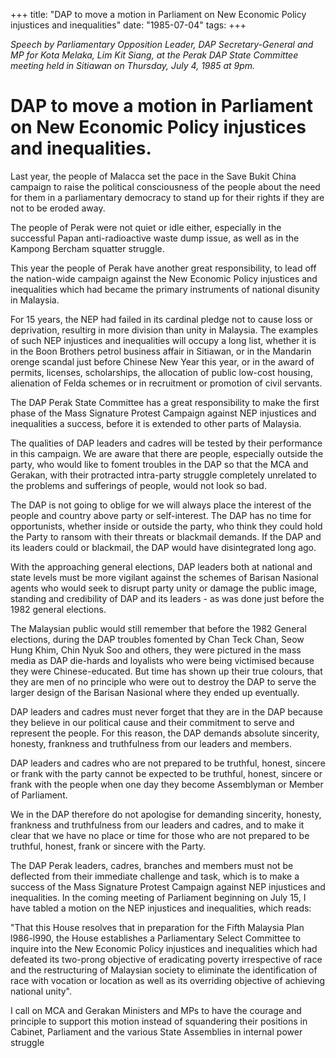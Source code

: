 +++ 
title: "DAP to move a motion in Parliament on New Economic Policy injustices and inequalities"
date: "1985-07-04"
tags:
+++

_Speech by Parliamentary Opposition Leader, DAP Secretary-General and MP for Kota Melaka, Lim Kit Siang, at the Perak DAP State Committee meeting held in Sitiawan on Thursday, July 4, 1985 at 9pm._

# DAP to move a motion in Parliament on New Economic Policy injustices and inequalities.

Last year, the people of Malacca set the pace in the Save Bukit China campaign to raise the political consciousness of the people about the need for them in a parliamentary democracy to stand up for their rights if they are not to be eroded away.</u>

The people of Perak were not quiet or idle either, especially in the successful 
Papan anti-radioactive waste dump issue, as well as in the Kampong Bercham 
squatter struggle.

This year  the people of Perak have another great responsibility, to lead off the 
nation-wide campaign against the New Economic Policy injustices and 
inequalities which had became the primary instruments of national disunity in 
Malaysia.

For 15 years, the NEP had failed in its cardinal pledge not to cause loss or deprivation, 
resultirg in more division than unity in Malaysia. The examples of such NEP injustices 
and inequalities will occupy a long list, whether it is in the Boon Brothers petrol business 
affair in Sitiawan, or in the Mandarin orenge scandal just before Chinese New Year this year, 
or in the award of permits, licenses, scholarships, the allocation of public low-cost housing, 
alienation of Felda schemes or in recruitment or promotion of civil servants.

The DAP Perak State Committee has a great responsibility to make the first phase of the 
Mass Signature Protest Campaign against NEP injustices and inequalities a success, 
before it is extended to other parts of Malaysia.

The qualities of DAP leaders and cadres will be tested by their performance in this campaign.
We are aware that there are people, especially outside the party, who would like to foment 
troubles in the DAP so that the MCA and Gerakan, with their  protracted intra-party 
struggle completely unrelated to the problems and sufferings of people, would not look so bad.

The DAP is not going to oblige for we will always place the interest of the people 
and country above party or self-interest. The DAP has no time for opportunists, 
whether inside or outside the party, who think they could hold the Party to ransom 
with their threats or blackmail demands. If the DAP and its leaders could                  or blackmail, 
the DAP would have disintegrated long ago.

With the approaching general elections, DAP leaders both at national
and state levels must be more vigilant against the schemes of Barisan
Nasional agents who would seek to disrupt party unity or damage the
public image, standing and credibility of DAP and its leaders - as was done just
before the 1982 general elections.

The Malaysian public would still remember that before the 1982 General elections, 
during the DAP troubles fomented by Chan Teck Chan, Seow Hung Khim,
Chin Nyuk Soo and others, they were pictured in the mass media as DAP die-hards and
loyalists who were being victimised because they were Chinese-educated. But time has
shown up their true colours, that they are men of no principle who were out to
destroy the DAP to serve the larger design of the Barisan Nasional where they ended up
eventually.

DAP leaders and cadres must never forget that they are in the DAP
because they believe in our political cause and their commitment to serve
and represent the people. For this reason, the DAP demands absolute sincerity,
honesty, frankness and truthfulness from our leaders and members.

DAP leaders and cadres who are not prepared to be truthful, honest,
sincere or frank with the party cannot be expected to be truthful, honest,
sincere or frank with the people when one day they become Assemblyman or
Member of Parliament.

We in the DAP therefore do not apologise for demanding sincerity,
honesty, frankness and truthfulness from our leaders and cadres, and to make
it clear that we have no place or time for those who are not prepared to
be truthful, honest, frank or sincere with the Party.

The DAP Perak leaders, cadres, branches and members must not be
deflected from their immediate challenge and task, which is to make a success
of the Mass Signature Protest Campaign against NEP injustices and inequalities.
In the coming meeting of Parliament beginning on July 15, I have
tabled a motion on the NEP injustices and inequalities, which reads:

"That this House resolves that in preparation for the Fifth
Malaysia Plan l986-l990, the House establishes a Parliamentary
Select Committee to inquire into the New Economic Policy injustices
and inequalities which had defeated its two-prong objective of
eradicating poverty irrespective of race and the restructuring
of Malaysian society to eliminate the    identification of race with
vocation or location as well as its overriding objective of
achieving national unity".

I call on MCA and Gerakan Ministers and MPs to have the courage
and principle to support this motion instead of squandering their
positions in Cabinet, Parliament and the various State Assemblies in
internal power struggle
 
